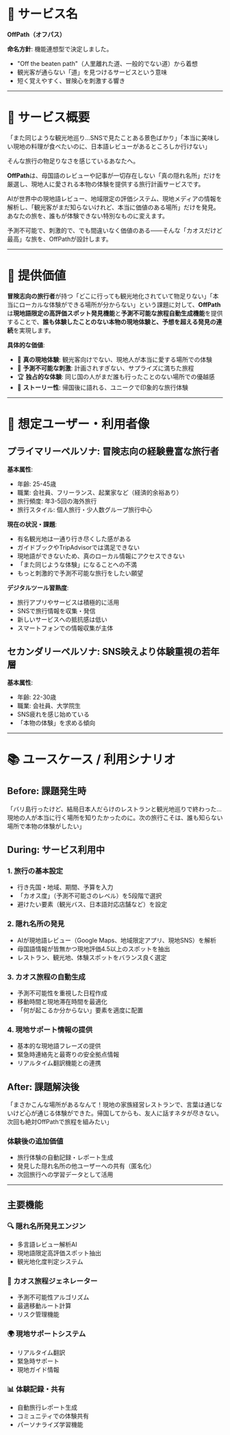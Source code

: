 # 📛 サービス名

**OffPath（オフパス）**

**命名方針**: 機能連想型で決定しました。
- "Off the beaten path"（人里離れた道、一般的でない道）から着想
- 観光客が通らない「道」を見つけるサービスという意味
- 短く覚えやすく、冒険心を刺激する響き

---

# 📝 サービス概要

「また同じような観光地巡り...SNSで見たことある景色ばかり」「本当に美味しい現地の料理が食べたいのに、日本語レビューがあるところしか行けない」

そんな旅行の物足りなさを感じているあなたへ。

**OffPath**は、母国語のレビューや記事が一切存在しない「真の隠れ名所」だけを厳選し、現地人に愛される本物の体験を提供する旅行計画サービスです。

AIが世界中の現地語レビュー、地域限定の評価システム、現地メディアの情報を解析し、「観光客がまだ知らないけれど、本当に価値のある場所」だけを発見。あなたの旅を、誰もが体験できない特別なものに変えます。

予測不可能で、刺激的で、でも間違いなく価値のある――そんな「カオスだけど最高」な旅を、OffPathが設計します。

---

# 💎 提供価値

**冒険志向の旅行者**が持つ「どこに行っても観光地化されていて物足りない」「本当にローカルな体験ができる場所が分からない」という課題に対して、**OffPath**は**現地語限定の高評価スポット発見機能**と**予測不可能な旅程自動生成機能**を提供することで、**誰も体験したことのない本物の現地体験と、予想を超える発見の連続**を実現します。

**具体的な価値**:
- 🎯 **真の現地体験**: 観光客向けでない、現地人が本当に愛する場所での体験
- 🎲 **予測不可能な刺激**: 計画されすぎない、サプライズに満ちた旅程
- 🏆 **独占的な体験**: 同じ国の人がまだ誰も行ったことのない場所での優越感
- 📖 **ストーリー性**: 帰国後に語れる、ユニークで印象的な旅行体験

---

# 👤 想定ユーザー・利用者像

## プライマリーペルソナ: 冒険志向の経験豊富な旅行者

**基本属性**:
- 年齢: 25-45歳
- 職業: 会社員、フリーランス、起業家など（経済的余裕あり）
- 旅行頻度: 年3-5回の海外旅行
- 旅行スタイル: 個人旅行・少人数グループ旅行中心

**現在の状況・課題**:
- 有名観光地は一通り行き尽くした感がある
- ガイドブックやTripAdvisorでは満足できない
- 現地語ができないため、真のローカル情報にアクセスできない
- 「また同じような体験」になることへの不満
- もっと刺激的で予測不可能な旅行をしたい願望

**デジタルツール習熟度**:
- 旅行アプリやサービスは積極的に活用
- SNSで旅行情報を収集・発信
- 新しいサービスへの抵抗感は低い
- スマートフォンでの情報収集が主体

## セカンダリーペルソナ: SNS映えより体験重視の若年層

**基本属性**:
- 年齢: 22-30歳
- 職業: 会社員、大学院生
- SNS疲れを感じ始めている
- 「本物の体験」を求める傾向

---

# 📚 ユースケース / 利用シナリオ

## Before: 課題発生時
「バリ島行ったけど、結局日本人だらけのレストランと観光地巡りで終わった...現地の人が本当に行く場所を知りたかったのに。次の旅行こそは、誰も知らない場所で本物の体験がしたい」

## During: サービス利用中

### 1. 旅行の基本設定
- 行き先国・地域、期間、予算を入力
- 「カオス度」（予測不可能さのレベル）を5段階で選択
- 避けたい要素（観光バス、日本語対応店舗など）を設定

### 2. 隠れ名所の発見
- AIが現地語レビュー（Google Maps、地域限定アプリ、現地SNS）を解析
- 母国語情報が皆無かつ現地評価4.5以上のスポットを抽出
- レストラン、観光地、体験スポットをバランス良く選定

### 3. カオス旅程の自動生成
- 予測不可能性を重視した日程作成
- 移動時間と現地滞在時間を最適化
- 「何が起こるか分からない」要素を適度に配置

### 4. 現地サポート情報の提供
- 基本的な現地語フレーズの提供
- 緊急時連絡先と最寄りの安全拠点情報
- リアルタイム翻訳機能との連携

## After: 課題解決後
「まさかこんな場所があるなんて！現地の家族経営レストランで、言葉は通じないけど心が通じる体験ができた。帰国してからも、友人に話すネタが尽きない。次回も絶対OffPathで旅程を組みたい」

### 体験後の追加価値
- 旅行体験の自動記録・レポート生成
- 発見した隠れ名所の他ユーザーへの共有（匿名化）
- 次回旅行への学習データとして活用

---

## 主要機能

### 🔍 隠れ名所発見エンジン
- 多言語レビュー解析AI
- 現地語限定高評価スポット抽出
- 観光地化度判定システム

### 🎲 カオス旅程ジェネレーター
- 予測不可能性アルゴリズム
- 最適移動ルート計算
- リスク管理機能

### 🌍 現地サポートシステム
- リアルタイム翻訳
- 緊急時サポート
- 現地ガイド情報

### 📊 体験記録・共有
- 自動旅行レポート生成
- コミュニティでの体験共有
- パーソナライズ学習機能